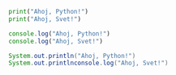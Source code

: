 ```python
print("Ahoj, Python!")  
print("Ahoj, Svet!")  
```

```js
console.log("Ahoj, Python!")  
console.log("Ahoj, Svet!")  
```

```java
System.out.println("Ahoj, Python!")  
System.out.printlnconsole.log("Ahoj, Svet!")  
```
